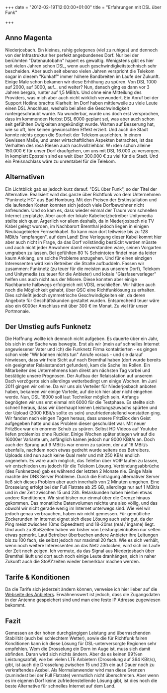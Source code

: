 +++
date = "2012-02-19T12:00:00+01:00"
title = "Erfahrungen mit DSL über Funk"

+++

## Anno Magenta
Niederjosbach. Ein kleines, ruhig gelegenes (viel zu ruhiges) und dennoch von der Infrastruktur her perfekt angebundenes Dorf. Nur bei der berühmten "Datenautobahn" hapert es gewaltig. Wenigstens gibt es hier seit vielen Jahren schon DSL, wenn auch geschwindigkeitstechnisch sehr bescheiden. Aber auch seit ebenso vielen Jahren verspricht die Telekom sogar in diesem "Kuhkaff" immer höhere Bandbreiten im Laufe der Zukunft. Einige Male schon bekamen wir diese Erhöhung zu spüren. Von DSL 1000 auf 2000, auf 3000, auf... und weiter? Nun, danach ging es dann vor 3 Jahren bergab, runter auf 1,5 MBit/s. Und ohne eine Mitteilung des Providers, was mich aber auch nicht wirklich verwundert. Ein Anruf bei der Support Hotline brachte Klarheit: Im Dorf haben mittlerweile zu viele Leute einen DSL Anschluss, weshalb bei allen die Geschwindigkeit runtergeschraubt wurde. Na wunderbar, wurde uns doch erst versprochen, dass im kommenden Herbst DSL 6000 geplant sei, was aber auch schon seit gefühlten Ewigkeiten angekündigt wurde. Warten auf Besserung hat, wie so oft, hier keinen gewünschten Effekt erzielt. Und auch die Stadt konnte nichts gegen die Sturheit der Telekom ausrichten. In einem Gewissen Maße, und unter wirtschaftlichen Aspekten betrachtet, ist das Verhalten des rosa Riesen auch nachvollziehbar. W+rden schon alleine 150.000 € für unser Dorf draufgehen, um uns mit DSL 16.000 zu versorgen. In komplett Eppstein sind es weit über 300.000 € zu viel für die Stadt. Und ein Preisnachlass wäre zu unrentabel für die Telekom. 

## Alternativen
Ein Lichtblick gab es jedoch kurz darauf. "DSL über Funk", so der Titel der Alternative. Realisiert wird das ganze über Richtfunk von dem Unternehmen "Funknetz HG" aus Bad Homburg. Mit den Preisen der Erstinstallation und die laufenden Kosten konnten sich jedoch viele Dorfbewohner nicht anfreunden. Und so kam es, dass wieder einmal der Traum vom schnellen Internet zerplatzte. Aber auch der lokale Kabelnetzbetreiber Unitymedia stellte sich quer. Ärgerlich vor allem deshalb, da in Niederjosbach nie TV Kabel gelegt wurden, im Nachbarort Bremthal jedoch liegen in einigen Neubaugebieten Fernsehkabel. So kann man dort teilweise bis zu 128 MBit/s "empfangen", auf dem Land! Eine Verlegung dieser Kabel kommt hier aber auch nicht in Frage, da das Dorf vollständig bestückt werden müsste und auch nicht jeder Anwohner damit einverstanden wäre, seinen Vorgarten umgraben zu lassen. Bei gefühlten 80 % Scheintoten findet man da leider kaum Anklang, um solche Probleme anzugehen. Und für einen einzigen Interessenten wird kein Betreiber die Straße aufbuddeln. Fassen wir zusammen: Funknetz (zu teuer für die meisten aus unserem Dorf), Telekom und Unitymedia (zu teuer für die Anbieter) und lokale "Glasfaserverleger" helfen uns auch nicht aus der Misere. Diese konnten aber einige Nachbarorte halbwegs erfolgreich mit VDSL erschließen. Wir hätten auch noch die Möglichkeit gehabt, über QSC eine Richtfunklösung zu erhalten. Dies schließt jedoch symmetrische Geschwindigkeiten ein, da deren Angebote für Geschäftskunden gestaltet wurden. Entsprechend teuer wäre also ein 6000er Anschluss mit über 300 € im Monat. Zu viel für unser Portmonaie. 

## Der Umstieg aufs Funknetz
Die Hoffnung wollte ich dennoch nicht aufgeben. Es dauerte über ein Jahr, bis sich in der Sache was bewegte. Erst als wir (mein auf schnelles Internet angewiesener Vater und ich) die Funknetz Firma kontaktierten - es gingen schon viele "Wir können nichts tun" Anrufe voraus - und sie darauf hinwiesen, dass wir freie Sicht auf nach Bremthal haben (dort wurde bereits ein geeigneter Relaisstandort gefunden), kam die Sache ins Rollen. Ein Mitarbeiter des Unternehmens kam direkt am nächsten Tag vorbei und bestätigte unsere Prognosen. Der Aufbau der Relaisstation auf unserem Dach verzögerte sich allerdings wetterbedingt um einige Wochen. Im Juni 2011 gingen wir online. Da wir uns als Verteiler für Niederjosbach anboten haben, bekamen wir einige Vorteile, auf die ich hier aber nicht eingehen werde. Nun, DSL 16000 soll laut Techniker möglich sein. Anfangs begnögten wir uns erst einmal mit 6000 für die Testphase. Es stellte sich schnell heraus, dass wir überhaupt keinen Leistungszuwachs spürten und der Upload (2000 KBit/s sollte es sein) unzufriedenstellend vonstatten ging. Wir fanden nach einigen Tagen heraus, dass unsere FritzBox den Geist aufgegeben hatte und das Problem dieser geschuldet war. Mit neuer FritzBox war ein enormer Schub zu spüren. Selbst HD Videos auf Youtube liefen problemlos ohne Ruckler. Einige Wochen später stiegen wir auf die 16000er Variante um, anfänglich kamen jedoch nur 9000 KBit/s an. Doch auch der Sprung auf 9 MBit/s war enorm zu spüren, der auf 16 MBit/s ebenfalls, nachdem noch etwas gedreht wurde seitens des Betreibers. Uploads sind nun auch keine Qual mehr und mit 250 KB/s endlich angenehm. Es wäre auch möglich, das Telefon über VOIP laufen zu lassen, wir entschieden uns jedoch für die Telekom Lösung. Verbindungsabbrüche (des Funknetzes) gab es während der letzten 2 Monate nie. Einige Male machte der DNS Server Probleme. Durch die Eintragung alternativer Server ließ sich dieses Problem aber auch innerhalb von 2 Minuten umgehen. Eine Drosselung erfolgt bei der Full Flatrate ab 25 GB, allerdings nur auf 1 MBit/s und in der Zeit zwischen 15 und 23h. Relaiskunden haben hierbei etwas andere Konditionen. Wir sind bisher nur einmal über die Grenze hinaus gekommen. Das monatliche Datenvolumen reichte uns also völlig, und das obwohl wir nicht gerade wenig im Internet unterwegs sind. Wie viel wir jedoch genau verbrauchen, haben wir nicht gemessen. Für gemütliche Zockerunden im Internet eignet sich diese Lösung auch sehr gut, da der Ping meist zwischen 10ms (Speedtest) und 18-20ms (real / ingame) liegt. Und auch zu Stoßzeiten haben wir bisher von Leistungseinbußen nur selten etwas gemerkt. Laut Betreiber überbuchen andere Anbieter ihre Leitungen bis zu 100 fach, sie selbst jedoch nur maximal 20 fach. Wie es sich verhält, wenn noch weitere Interessenten an das Netz andocken, wird sich im Laufe der Zeit noch zeigen. Ich vermute, da das Signal aus Niederjosbach über Bremthal läuft und dort auch noch einige Leute dranhängen, sich in naher Zukunft auch die StoÃŸzeiten wieder bemerkbar machen werden. 

## Tarife & Konditionen
Da die Tarife sich jederzeit ändern können, verweise ich hier lieber auf die [Webseite des Anbieters][1]. Erwähnenswert ist jedoch, dass die Zugangsdaten in der Antenne gespeichert sind und man eine feste IP Adresse zugewiesen bekommt.

## Fazit
Gemessen an der hohen durchgängigen Leistung und überraschenden Stabilität (auch bei schlechtem Wetter), sowie die für Richtfunk fairen Konditionen kann ich diese Lösung für DSL-unterversorgte Regionen sehr empfehlen. Wem die Drosselung ein Dorn im Auge ist, muss sich damit abfinden. Daran wird sich nichts ändern. Aber da es keinen 99%en Leistungsabfall, wie bei vielen LTE Anbietern (Drosselung auf 364 KBit/s), gibt, ist auch die Drosselung zwischen 15 und 23h ein auf Dauer noch zu verkraftendes Ãœbel. Als Normalanwender wird man diese Grenzen (zumindest bei der Full Flatrate) vermutlich nicht überschreiten. Aber wenn es im eigenen Dorf keine zufriedenstellende Lösung gibt, ist dies noch die beste Alternative für schnelles Internet auf dem Land.

 [1]: http://www.richtfunk-hg.de/index.php/verfuegbarkeit/93-niederjosbach.html
